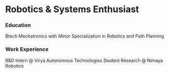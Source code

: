 # Robotics & Systems Enthusiast

### Education
Btech Mechatronics with Minor Specialization in Robotics and Path Planning

### Work Experience 
R&D Intern @ Virya Autonomous Technologies
Student Research @ Nimaya Robotics
